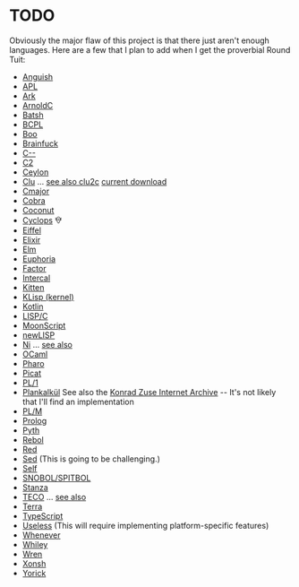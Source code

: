 # TODO

Obviously the major flaw of this project is that there just aren't
enough languages.  Here are a few that I plan to add when I get the
proverbial Round Tuit:

- [Anguish](http://blogs.perl.org/users/zoffix_znet/2016/05/anguish-invisible-programming-language-and-invisible-data-theft.html)
- [APL](https://www.gnu.org/software/apl/)
- [Ark](http://ark-lang.org/)
- [ArnoldC](https://github.com/lhartikk/ArnoldC)
- [Batsh](https://github.com/BYVoid/Batsh)
- [BCPL](http://www.cl.cam.ac.uk/~mr10/index.html)
- [Boo](http://boo-lang.org/)
- [Brainfuck](http://www.muppetlabs.com/~breadbox/bf/)
- [C--](http://www.cs.tufts.edu/~nr/c--/)
- [C2](http://c2lang.org/)
- [Ceylon](http://ceylon-lang.org/)
- [Clu](https://en.wikipedia.org/wiki/CLU_(programming_language)) ... [see also clu2c](http://woodsheep.jp/clu2c.html) [current download](ftp://ftp.lip6.fr/pub/lang/clu/clu2c/)
- [Cmajor](https://sourceforge.net/projects/cmajor/)
- [Cobra](http://cobra-language.com/)
- [Coconut](http://coconut-lang.org/)
- [Cyclops](http://cyclopslang.org/) 𐙀
- [Eiffel](https://en.wikipedia.org/wiki/Eiffel_(programming_language))
- [Elixir](http://elixir-lang.org/)
- [Elm](http://elm-lang.org/)
- [Euphoria](http://www.rapideuphoria.com/)
- [Factor](http://factorcode.org/)
- [Intercal](http://catb.org/esr/intercal/)
- [Kitten](http://kittenlang.org/)
- [KLisp (kernel)](http://klisp.org/)
- [Kotlin](https://kotlinlang.org/)
- [LISP/C](https://github.com/eratosthenesia/lispc)
- [MoonScript](http://moonscript.org/)
- [newLISP](http://www.newlisp.org/)
- [Ni](https://github.com/gokr/ni) ... [see also](http://goran.krampe.se/2015/09/16/ni-a-strange-little-language/)
- [OCaml](https://ocaml.org/)
- [Pharo](http://pharo.org/)
- [Picat](http://picat-lang.org/)
- [PL/1](https://en.wikipedia.org/wiki/PL/I)
- [Plankalkül](https://en.wikipedia.org/wiki/Plankalk%C3%BCl) See also the [Konrad Zuse Internet Archive](http://zuse.zib.de/) -- It's not likely that I'll find an implementation
- [PL/M](https://en.wikipedia.org/wiki/PL/M)
- [Prolog](https://en.wikipedia.org/wiki/Prolog)
- [Pyth](https://pyth.readthedocs.io/)
- [Rebol](http://www.rebol.com/)
- [Red](http://www.red-lang.org/)
- [Sed](https://www.gnu.org/software/sed/) (This is going to be challenging.)
- [Self](http://www.selflanguage.org/)
- [SNOBOL/SPITBOL](http://daveshields.me/2012/09/02/on-being-the-maintainer-sole-developer-and-probably-the-sole-active-user-of-the-programming-language-spitbol/)
- [Stanza](http://lbstanza.org/)
- [TECO](http://almy.us/teco.html) ... [see also](http://goodmath.scientopia.org/2010/11/30/the-glorious-horror-of-teco/)
- [Terra](http://terralang.org/index.html)
- [TypeScript](https://www.typescriptlang.org/)
- [Useless](https://esolangs.org/wiki/Useless) (This will require implementing platform-specific features)
- [Whenever](http://www.dangermouse.net/esoteric/whenever.html)
- [Whiley](http://whiley.org/)
- [Wren](https://munificent.github.io/wren/index.html)
- [Xonsh](http://xon.sh/)
- [Yorick](http://yorick.sourceforge.net)
